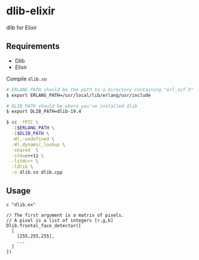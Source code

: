 # dlib-elixir
dlib for Elixir

## Requirements

 - Dlib
 - Elixir

Compile `dlib.so`

```sh
# ERLANG_PATH should be the path to a directory containing "erl_nif.h"
$ export ERLANG_PATH=/usr/local/lib/erlang/usr/include

# DLIB_PATH should be where you've installed dlib
$ export DLIB_PATH=dlib-19.4

$ cc -fPIC \
  -I$ERLANG_PATH \
  -I$DLIB_PATH \
  -Wl,-undefined \
  -Wl,dynamic_lookup \
  -shared  \
  -std=c++11 \
  -lstdc++ \
  -ldlib \
  -o dlib.so dlib.cpp
```

## Usage

```
c "dlib.ex"

// The first argument is a matrix of pixels.
// A pixel is a list of integers [r,g,b]
Dlib.frontal_face_detector([
  [
    [255,255,255],
    ...
  ]
])
```

